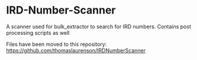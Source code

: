 # IRD-Number-Scanner
A scanner used for bulk_extractor to search for IRD numbers. Contains post processing scripts as well

Files have been moved to this repository: https://github.com/thomaslaurenson/IRDNumberScanner
